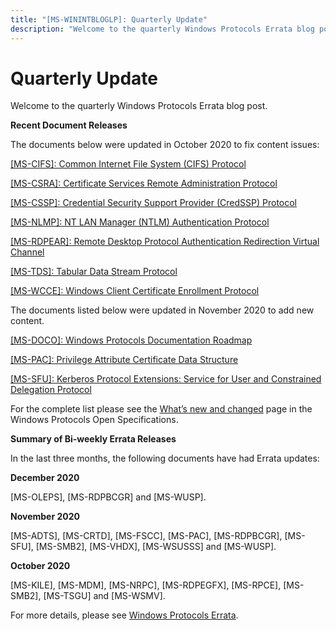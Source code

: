 ```yaml
---
title: "[MS-WININTBLOGLP]: Quarterly Update"
description: "Welcome to the quarterly Windows Protocols Errata blog post.  Recent Document Releases  The documents below were updated in October 2020 to fix"
---
```


# Quarterly Update

<p> </p>
<p>Welcome to the quarterly Windows Protocols Errata blog post.</p>

<p><b>Recent Document Releases</b></p>

<p>The documents below were updated in October 2020 to fix
content issues:</p>

<p><span><a href="https://docs.microsoft.com/en-us/openspecs/windows_protocols/ms-cifs/d416ff7c-c536-406e-a951-4f04b2fd1d2b">[MS-CIFS]:
Common Internet File System (CIFS) Protocol</a></span></p>

<p><span><a href="https://docs.microsoft.com/en-us/openspecs/windows_protocols/ms-csra/40e74714-14bf-4f97-a264-35efbd63a813">[MS-CSRA]:
Certificate Services Remote Administration Protocol</a></span></p>

<p><span><a href="https://docs.microsoft.com/en-us/openspecs/windows_protocols/ms-cssp/85f57821-40bb-46aa-bfcb-ba9590b8fc30">[MS-CSSP]:
Credential Security Support Provider (CredSSP) Protocol</a></span></p>

<p><span><a href="https://docs.microsoft.com/en-us/openspecs/windows_protocols/ms-nlmp/b38c36ed-2804-4868-a9ff-8dd3182128e4">[MS-NLMP]:
NT LAN Manager (NTLM) Authentication Protocol</a></span></p>

<p><span><a href="https://docs.microsoft.com/en-us/openspecs/windows_protocols/ms-rdpear/a32e17ec-5869-4fad-bdae-d35f342fcb6f">[MS-RDPEAR]:
Remote Desktop Protocol Authentication Redirection Virtual Channel</a></span></p>

<p><span><a href="https://docs.microsoft.com/en-us/openspecs/windows_protocols/ms-tds/b46a581a-39de-4745-b076-ec4dbb7d13ec">[MS-TDS]:
Tabular Data Stream Protocol</a></span></p>

<p><span><a href="https://docs.microsoft.com/en-us/openspecs/windows_protocols/ms-wcce/446a0fca-7f27-4436-965d-191635518466">[MS-WCCE]:
Windows Client Certificate Enrollment Protocol</a></span></p>

<p>The documents listed below were updated in November 2020 to
add new content.</p>

<p><span><a href="https://docs.microsoft.com/en-us/openspecs/windows_protocols/ms-doco/3d3a2a04-3e90-4fc1-877c-6a674202b7ee">[MS-DOCO]:
Windows Protocols Documentation Roadmap</a></span></p>

<p><span><a href="https://docs.microsoft.com/en-us/openspecs/windows_protocols/ms-pac/166d8064-c863-41e1-9c23-edaaa5f36962">[MS-PAC]:
Privilege Attribute Certificate Data Structure</a></span></p>

<p><span><a href="https://docs.microsoft.com/en-us/openspecs/windows_protocols/ms-sfu/3bff5864-8135-400e-bdd9-33b552051d94">[MS-SFU]:
Kerberos Protocol Extensions: Service for User and Constrained Delegation
Protocol</a></span></p>

<p>For the complete list please see the <span><a href="https://docs.microsoft.com/en-us/openspecs/windows_protocols/MS-WINPROTLP/e168a474-7de2-421c-b460-91adf87692a3">What’s
new and changed</a></span> page in the Windows Protocols Open Specifications.</p>

<p><b>Summary of Bi-weekly Errata Releases</b></p>

<p>In the last three months, the following documents have had
Errata updates:</p>

<p><b>December 2020</b></p>

<p>[MS-OLEPS], [MS-RDPBCGR] and [MS-WUSP].</p>

<p><b>November 2020</b></p>

<p>[MS-ADTS], [MS-CRTD], [MS-FSCC], [MS-PAC], [MS-RDPBCGR],
[MS-SFU], [MS-SMB2], [MS-VHDX], [MS-WSUSSS] and [MS-WUSP].</p>

<p><b>October 2020</b></p>

<p>[MS-KILE], [MS-MDM], [MS-NRPC], [MS-RDPEGFX], [MS-RPCE],
[MS-SMB2], [MS-TSGU] and [MS-WSMV].</p>

<p>For more details, please see <span><a href="https://docs.microsoft.com/en-us/openspecs/windows_protocols/MS-WINERRATA/314fe022-28ea-4bd9-93ac-7941ecf9ca10">Windows
Protocols Errata</a></span>.</p>


                